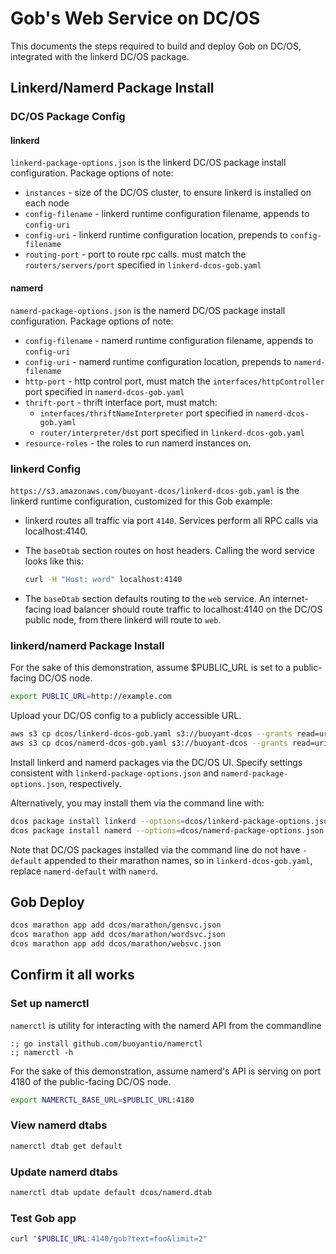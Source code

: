 # Gob's Web Service on DC/OS

This documents the steps required to build and deploy Gob on DC/OS,
integrated with the linkerd DC/OS package.

## Linkerd/Namerd Package Install

### DC/OS Package Config

#### linkerd

`linkerd-package-options.json` is the linkerd DC/OS package install configuration. Package options of note:

- `instances` - size of the DC/OS cluster, to ensure linkerd is installed on each node
- `config-filename` - linkerd runtime configuration filename, appends to `config-uri`
- `config-uri` - linkerd runtime configuration location, prepends to `config-filename`
- `routing-port` - port to route rpc calls. must match the `routers/servers/port` specified in `linkerd-dcos-gob.yaml`

#### namerd

`namerd-package-options.json` is the namerd DC/OS package install configuration. Package options of note:

- `config-filename` - namerd runtime configuration filename, appends to `config-uri`
- `config-uri` - namerd runtime configuration location, prepends to `namerd-filename`
- `http-port` - http control port, must match the `interfaces/httpController` port specified in `namerd-dcos-gob.yaml`
- `thrift-port` - thrift interface port, must match:
  - `interfaces/thriftNameInterpreter` port specified in `namerd-dcos-gob.yaml`
  - `router/interpreter/dst` port specified in `linkerd-dcos-gob.yaml`
- `resource-roles` - the roles to run namerd instances on.


### linkerd Config

`https://s3.amazonaws.com/buoyant-dcos/linkerd-dcos-gob.yaml` is the linkerd runtime configuration, customized for this Gob example:

- linkerd routes all traffic via port `4140`. Services perform all RPC calls via localhost:4140.
- The `baseDtab` section routes on host headers. Calling the word service looks like this:

    ```bash
    curl -H "Host: word" localhost:4140
    ```

- The `baseDtab` section defaults routing to the `web` service. An internet-facing load balancer should route traffic to localhost:4140 on the DC/OS public node, from there linkerd will route to `web`.

### linkerd/namerd Package Install

For the sake of this demonstration, assume $PUBLIC_URL is set to a public-facing DC/OS node.

```bash
export PUBLIC_URL=http://example.com
```

Upload your DC/OS config to a publicly accessible URL.

```bash
aws s3 cp dcos/linkerd-dcos-gob.yaml s3://buoyant-dcos --grants read=uri=http://acs.amazonaws.com/groups/global/AllUsers
aws s3 cp dcos/namerd-dcos-gob.yaml s3://buoyant-dcos --grants read=uri=http://acs.amazonaws.com/groups/global/AllUsers
```

Install linkerd and namerd packages via the DC/OS UI. Specify settings consistent with `linkerd-package-options.json` and `namerd-package-options.json`, respectively.

Alternatively, you may install them via the command line with:

```bash
dcos package install linkerd --options=dcos/linkerd-package-options.json
dcos package install namerd --options=dcos/namerd-package-options.json
```

Note that DC/OS packages installed via the command line do not have `-default` appended to their marathon names, so in `linkerd-dcos-gob.yaml`, replace `namerd-default` with `namerd`.

## Gob Deploy

```bash
dcos marathon app add dcos/marathon/gensvc.json
dcos marathon app add dcos/marathon/wordsvc.json
dcos marathon app add dcos/marathon/websvc.json
```

## Confirm it all works

### Set up namerctl

`namerctl` is utility for interacting with the namerd API from the commandline

```
:; go install github.com/buoyantio/namerctl
:; namerctl -h
```

For the sake of this demonstration, assume namerd's API is serving on port 4180 of the public-facing DC/OS node.

```bash
export NAMERCTL_BASE_URL=$PUBLIC_URL:4180
```

### View namerd dtabs


```bash
namerctl dtab get default
```

### Update namerd dtabs

```bash
namerctl dtab update default dcos/namerd.dtab
```

### Test Gob app

```bash
curl "$PUBLIC_URL:4140/gob?text=foo&limit=2"
```
